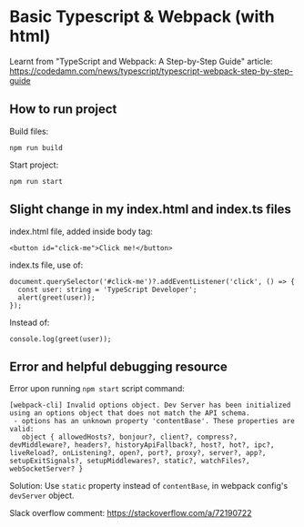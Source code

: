 # Basic Typescript & Webpack (with html)

Learnt from "TypeScript and Webpack: A Step-by-Step Guide" article: https://codedamn.com/news/typescript/typescript-webpack-step-by-step-guide

## How to run project

Build files:

```
npm run build
```

Start project:

```
npm run start
```

## Slight change in my index.html and index.ts files

index.html file, added inside body tag:

```
<button id="click-me">Click me!</button>
```

index.ts file, use of:

```
document.querySelector('#click-me')?.addEventListener('click', () => {
  const user: string = 'TypeScript Developer';
  alert(greet(user));
});
```

Instead of:

```
console.log(greet(user));
```

## Error and helpful debugging resource

Error upon running `npm start` script command:
````
[webpack-cli] Invalid options object. Dev Server has been initialized using an options object that does not match the API schema.
 - options has an unknown property 'contentBase'. These properties are valid:
   object { allowedHosts?, bonjour?, client?, compress?, devMiddleware?, headers?, historyApiFallback?, host?, hot?, ipc?, liveReload?, onListening?, open?, port?, proxy?, server?, app?, setupExitSignals?, setupMiddlewares?, static?, watchFiles?, webSocketServer? }
````

Solution: Use `static` property instead of `contentBase`, in webpack config's `devServer` object.

Slack overflow comment: https://stackoverflow.com/a/72190722

